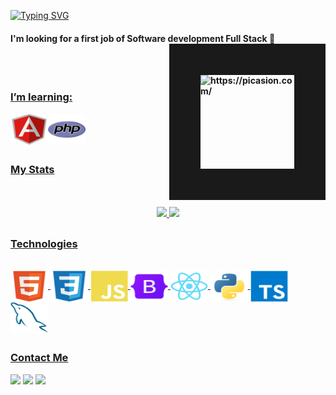 [![Typing SVG](https://readme-typing-svg.demolab.com?font=Fira+Code&weight=900&size=60&duration=2000&pause=1000&color=9822F7&background=2D36FF1D&center=true&vCenter=true&multiline=true&width=1300&height=200&lines=Hello%2C+I'm+Erica;Full-Stack+developer)](https://git.io/typing-svg)
 
#### I'm looking for a first job of Software development Full Stack :eyes:      <a href="https://picasion.com/"><img src="https://i.picasion.com/pic92/74c4edf2261b5faae3df8f4219ea9bf7.gif" align=right width="150" height="150" border="50px" alt="https://picasion.com/"/>
<br>
<br>

### I’m learning: 
<img align="center" alt="Erica-Angular" height="50" width="60" src="https://raw.githubusercontent.com/devicons/devicon/master/icons/angularjs/angularjs-original.svg"><img align="center" alt="Erica-PHP" height="50" width="60" src="https://raw.githubusercontent.com/devicons/devicon/master/icons/php/php-original.svg">


##
### My Stats
 <br>
 <br>
<div align="center">
  <a href="https://github.com/erica-l-s">
  <img height="150em" src="https://github-readme-stats.vercel.app/api?username=erica-l-s&show_icons=true&theme=cobalt&include_all_commits=true&count_private=true"/>
  <img height="150em" src="https://github-readme-stats.vercel.app/api/top-langs/?username=erica-l-s&layout=compact&langs_count=7&theme=cobalt"/>
</div>
  
  ##
  
  ### **Technologies**
  
  <div style="display: inline_block"><br>
 
  <img align="center" alt="Erica-HTML" height="50" width="60" src="https://raw.githubusercontent.com/devicons/devicon/master/icons/html5/html5-original.svg">
  <img align="center" alt="Erica-CSS" height="50" width="60" src="https://raw.githubusercontent.com/devicons/devicon/master/icons/css3/css3-original.svg">
  <img align="center" alt="Erica-Js" height="50" width="60" src="https://raw.githubusercontent.com/devicons/devicon/master/icons/javascript/javascript-plain.svg">
  <img align="center" alt="Erica-Bootstrap" height="50" width="60"src="https://raw.githubusercontent.com/devicons/devicon/master/icons/bootstrap/bootstrap-original.svg">
  <img align="center" alt="Erica-React" height="50" width="60" src="https://raw.githubusercontent.com/devicons/devicon/master/icons/react/react-original.svg">
  <img align="center" alt="Erica-Python" height="50" width="60" src="https://raw.githubusercontent.com/devicons/devicon/master/icons/python/python-original.svg">
  <img align="center" alt="Erica-Typescript" height="50" width="60" src="https://raw.githubusercontent.com/devicons/devicon/master/icons/typescript/typescript-original.svg">
  <img align="center" alt="Erica-MySQL" height="50" width="60" src="https://raw.githubusercontent.com/devicons/devicon/master/icons/mysql/mysql-original.svg">
 
</div>
  
  ##
  
 <div> 
   
### **Contact Me**
 
  
  <a href = "mailto:erica.l.s1996@gmail.com"><img src="https://img.shields.io/badge/-Gmail-%23333?style=for-the-badge&logo=gmail&logoColor=white" target="_blank"></a>
  <a href="https://www.linkedin.com/in/ericalesilva" target="_blank"><img src="https://img.shields.io/badge/-LinkedIn-%230077B5?style=for-the-badge&logo=linkedin&logoColor=white" target="_blank"></a>
 <a href= "https://wa.me/5585999703865" target="_blank"><img src="https://img.shields.io/badge/WhatsApp-25D366?style=for-the-badge&logo=whatsapp&logoColor=white" target="_blank"></a>  

</div>
   
   
  
